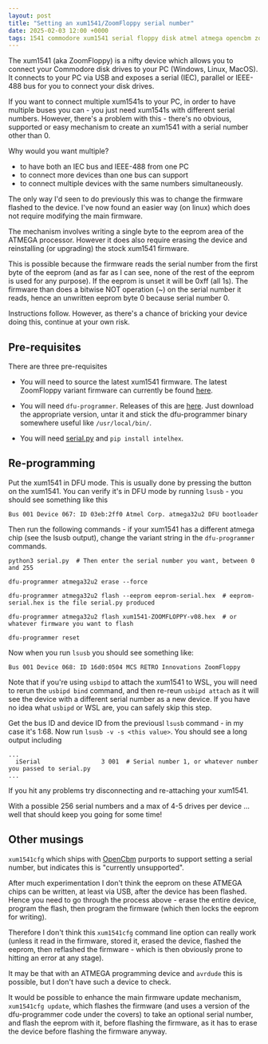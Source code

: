 ```yaml
---
layout: post
title: "Setting an xum1541/ZoomFloppy serial number"
date: 2025-02-03 12:00 +0000
tags: 1541 commodore xum1541 serial floppy disk atmel atmega opencbm zoomfloppy
---
```


The xum1541 (aka ZoomFloppy) is a nifty device which allows you to connect your Commodore disk drives to your PC (Windows, Linux, MacOS).  It connects to your PC via USB and exposes a serial (IEC), parallel or IEEE-488 bus for you to connect your disk drives.

If you want to connect multiple xum1541s to your PC, in order to have multiple buses you can - you just need xum1541s with different serial numbers.  However, there's a problem with this - there's no obvious, supported or easy mechanism to create an xum1541 with a serial number other than 0.

Why would you want multiple?
* to have both an IEC bus and IEEE-488 from one PC
* to connect more devices than one bus can support
* to connect multiple devices with the same numbers simultaneously.

The only way I'd seen to do previously this was to change the firmware flashed to the device.  I've now found an easier way (on linux) which does not require modifying the main firmware.

The mechanism involves writing a single byte to the eeprom area of the ATMEGA processor.  However it does also require erasing the device and reinstalling (or upgrading) the stock xum1541 firmware.

This is possible because the firmware reads the serial number from the first byte of the eeprom (and as far as I can see, none of the rest of the eeprom is used for any purpose).  If the eeprom is unset it will be 0xff (all 1s).  The firmware than does a bitwise NOT operation (~) on the serial number it reads, hence an unwritten eeprom byte 0 because serial number 0.

Instructions follow.  However, as there's a chance of bricking your device doing this, continue at your own risk.

## Pre-requisites

There are three pre-requisites

* You will need to source the latest xum1541 firmware.  The latest ZoomFloppy variant firmware can currently be found [here](https://github.com/OpenCBM/OpenCBM/blob/master/xum1541/xum1541-ZOOMFLOPPY-v08.hex).

* You will need `dfu-programmer`.  Releases of this are [here](https://github.com/dfu-programmer/dfu-programmer/releases).  Just download the appropriate version, untar it and stick the dfu-programmer binary somewhere useful like `/usr/local/bin/`.

* You will need [serial.py](https://github.com/piersfinlayson/xum1541/blob/main/scripts/serial.py) and `pip install intelhex`.

## Re-programming

Put the xum1541 in DFU mode.  This is usually done by pressing the button on the xum1541.  You can verify it's in DFU mode by running `lsusb` - you should see something like this

```
Bus 001 Device 067: ID 03eb:2ff0 Atmel Corp. atmega32u2 DFU bootloader
```

Then run the following commands - if your xum1541 has a different atmega chip (see the lsusb output), change the variant string in the `dfu-programmer` commands.

```
python3 serial.py  # Then enter the serial number you want, between 0 and 255

dfu-programmer atmega32u2 erase --force

dfu-programmer atmega32u2 flash --eeprom eeprom-serial.hex  # eeprom-serial.hex is the file serial.py produced

dfu-programmer atmega32u2 flash xum1541-ZOOMFLOPPY-v08.hex  # or whatever firmware you want to flash

dfu-programmer reset
```

Now when you run `lsusb` you should see something like:

```
Bus 001 Device 068: ID 16d0:0504 MCS RETRO Innovations ZoomFloppy
```

Note that if you're using `usbipd` to attach the xum1541 to WSL, you will need to rerun the `usbipd bind` command, and then re-reun `usbipd attach` as it will see the device with a different serial number as a new device.  If you have no idea what `usbipd` or WSL are, you can safely skip this step. 

Get the bus ID and device ID from the previousl `lsusb` command - in my case it's 1:68.  Now run `lsusb -v -s <this value>`.  You should see a long output including 

```
...
  iSerial                 3 001  # Serial number 1, or whatever number you passed to serial.py
...
```

If you hit any problems try disconnecting and re-attaching your xum1541.

With a possible 256 serial numbers and a max of 4-5 drives per device ... well that should keep you going for some time!

## Other musings

`xum1541cfg` which ships with [OpenCbm](https://github.com/OpenCBM/OpenCBM) purports to support setting a serial number, but indicates this is "currently unsupported".

After much experimentation I don't think the eeprom on these ATMEGA chips can be written, at least via USB, after the device has been flashed.  Hence you need to go through the process above - erase the entire device, program the flash, then program the firmware (which then locks the eeprom for writing). 

Therefore I don't think this `xum1541cfg` command line option can really work (unless it read in the firmware, stored it, erased the device, flashed the eeprom, then reflashed the firmware - which is then obviously prone to hitting an error at any stage).

It may be that with an ATMEGA programming device and `avrdude` this is possible, but I don't have such a device to check.

It would be possible to enhance the main firmware update mechanism, `xum1541cfg update`, which flashes the firmware (and uses a version of the dfu-programmer code under the covers) to take an optional serial number, and flash the eeprom with it, before flashing the firmware, as it has to erase the device before flashing the firmware anyway.